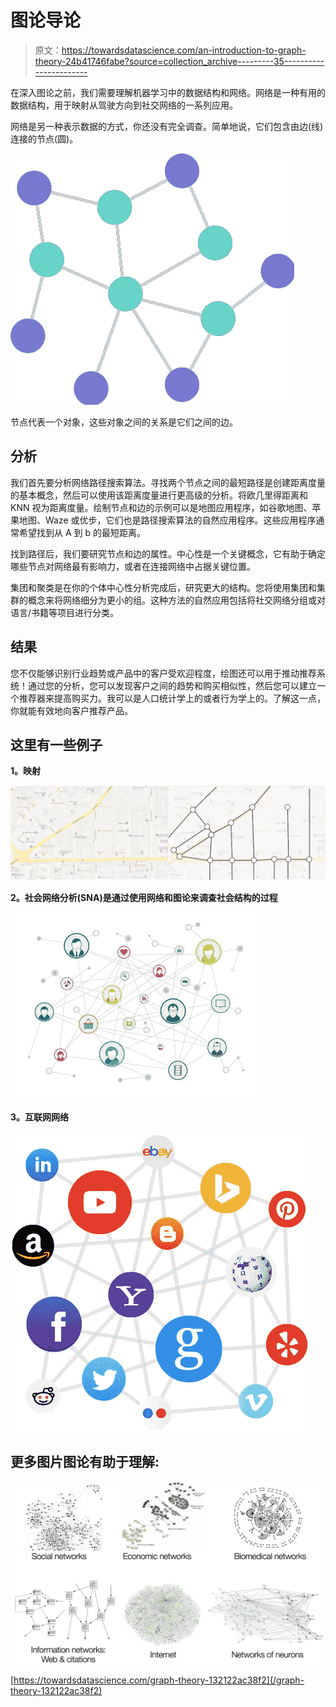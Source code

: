 # 图论导论

> 原文：<https://towardsdatascience.com/an-introduction-to-graph-theory-24b41746fabe?source=collection_archive---------35----------------------->

在深入图论之前，我们需要理解机器学习中的数据结构和网络。网络是一种有用的数据结构，用于映射从驾驶方向到社交网络的一系列应用。

网络是另一种表示数据的方式，你还没有完全调查。简单地说，它们包含由边(线)连接的节点(圆)。

![](img/00dddef946e56f7740a087523a037d9b.png)

节点代表一个对象，这些对象之间的关系是它们之间的边。

## 分析

我们首先要分析网络路径搜索算法。寻找两个节点之间的最短路径是创建距离度量的基本概念，然后可以使用该距离度量进行更高级的分析。将欧几里得距离和 KNN 视为距离度量。绘制节点和边的示例可以是地图应用程序，如谷歌地图、苹果地图、Waze 或优步，它们也是路径搜索算法的自然应用程序。这些应用程序通常希望找到从 A 到 b 的最短距离。

找到路径后，我们要研究节点和边的属性。中心性是一个关键概念，它有助于确定哪些节点对网络最有影响力，或者在连接网络中占据关键位置。

集团和聚类是在你的个体中心性分析完成后，研究更大的结构。您将使用集团和集群的概念来将网络细分为更小的组。这种方法的自然应用包括将社交网络分组或对语言/书籍等项目进行分类。

## 结果

您不仅能够识别行业趋势或产品中的客户受欢迎程度，绘图还可以用于推动推荐系统！通过您的分析，您可以发现客户之间的趋势和购买相似性，然后您可以建立一个推荐器来提高购买力。我可以是人口统计学上的或者行为学上的。了解这一点，你就能有效地向客户推荐产品。

## 这里有一些例子

**1。映射**

![](img/7bd939920fd2ce6c2759309c8aad9023.png)

**2。社会网络分析(SNA)是通过使用网络和图论来调查社会结构的过程**

![](img/78f7bdd6f9348ce9a6a87e04b6b33de1.png)

**3。互联网网络**

![](img/edd68dde132b5a65f435e90668620b91.png)

## 更多图片图论有助于理解:

![](img/9dfe91214b623fb732ddef732d79b80f.png)

[https://towardsdatascience.com/graph-theory-132122ac38f2](/graph-theory-132122ac38f2)